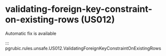 # validating-foreign-key-constraint-on-existing-rows (US012)

Automatic fix is available

::: pgrubic.rules.unsafe.US012.ValidatingForeignKeyConstraintOnExistingRows

